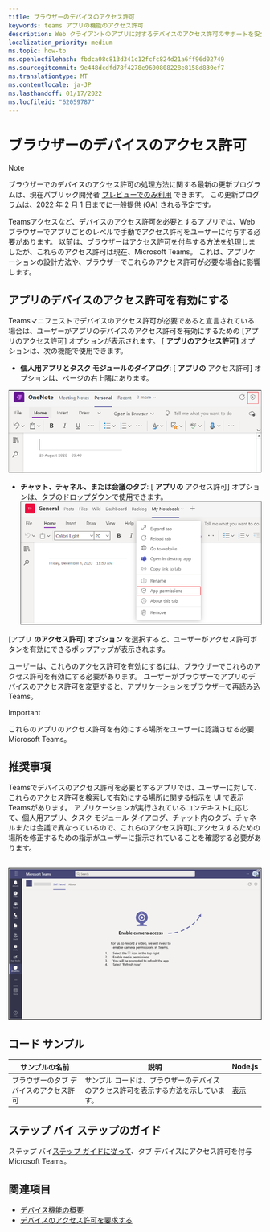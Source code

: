 ```yaml
---
title: ブラウザーのデバイスのアクセス許可
keywords: teams アプリの機能のアクセス許可
description: Web クライアントのアプリに対するデバイスのアクセス許可のサポートを安全に取り戻す
localization_priority: medium
ms.topic: how-to
ms.openlocfilehash: fbdca08c813d341c12fcfc824d21a6ff96d02749
ms.sourcegitcommit: 9e448dcdfd78f4278e9600808228e8158d830ef7
ms.translationtype: MT
ms.contentlocale: ja-JP
ms.lasthandoff: 01/17/2022
ms.locfileid: "62059787"
---
```

# <a name="device-permissions-for-the-browser"></a>ブラウザーのデバイスのアクセス許可

> [!NOTE]
> ブラウザーでのデバイスのアクセス許可の処理方法に関する最新の更新プログラムは、現在パブリック開発者 [プレビューでのみ利用](../../resources/dev-preview/developer-preview-intro.md) できます。 この更新プログラムは、2022 年 2 月 1 日までに一般提供 (GA) される予定です。


Teamsアクセスなど、デバイスのアクセス許可を必要とするアプリでは、Web ブラウザーでアプリごとのレベルで手動でアクセス許可をユーザーに付与する必要があります。 以前は、ブラウザーはアクセス許可を付与する方法を処理しましたが、これらのアクセス許可は現在、Microsoft Teams。 これは、アプリケーションの設計方法や、ブラウザーでこれらのアクセス許可が必要な場合に影響します。

## <a name="enable-apps-device-permissions"></a>アプリのデバイスのアクセス許可を有効にする
Teamsマニフェストでデバイスのアクセス許可が必要であると宣言されている[](native-device-permissions.md#specify-permissions)場合は、ユーザーがアプリのデバイスのアクセス許可を有効にするための [アプリのアクセス許可] オプションが表示されます。 [ **アプリのアクセス許可]** オプションは、次の機能で使用できます。 

* **個人用アプリとタスク モジュールのダイアログ**: [ **アプリの** アクセス許可] オプションは、ページの右上隅にあります。
<img src="../../assets/images/tabs/apppermissions.png" alt="App permissions button" width="800"/>

* **チャット、チャネル、または会議のタブ**: [ **アプリの** アクセス許可] オプションは、タブのドロップダウンで使用できます。 ![[アプリのアクセス許可] ドロップダウン](../../assets/images/tabs/drop-downapppermissions.png)

[アプリ **のアクセス許可] オプション** を選択すると、ユーザーがアクセス許可ボタンを有効にできるポップアップが表示されます。

ユーザーは、これらのアクセス許可を有効にするには、ブラウザーでこれらのアクセス許可を有効にする必要があります。 ユーザーがブラウザーでアプリのデバイスのアクセス許可を変更すると、アプリケーションをブラウザーで再読み込Teams。

> [!IMPORTANT]
> これらのアプリのアクセス許可を有効にする場所をユーザーに認識させる必要Microsoft Teams。

## <a name="recommendation"></a>推奨事項
Teamsでデバイスのアクセス許可を必要とするアプリでは、ユーザーに対して、これらのアクセス許可を検索して有効にする場所に関する指示を UI で表示Teamsがあります。 アプリケーションが実行されているコンテキストに応じて、個人用アプリ、タスク モジュール ダイアログ、チャット内のタブ、チャネルまたは会議で異なっているので、これらのアクセス許可にアクセスするための場所を修正するための指示がユーザーに指示されていることを確認する必要があります。

</br>
<img src="../../assets/images/tabs/enable-access.png" alt="Enable camera access" width="800"/>

## <a name="code-sample"></a>コード サンプル

|サンプルの名前 | 説明 | Node.js |
|----------------|-----------------|--------------|
| ブラウザーのタブ デバイスのアクセス許可 | サンプル コードは、ブラウザーのデバイスのアクセス許可を表示する方法を示しています。 | [表示](https://github.com/OfficeDev/Microsoft-Teams-Samples/tree/main/samples/tab-device-permissions/nodejs) |

## <a name="step-by-step-guide"></a>ステップ バイ ステップのガイド

ステップ バイ[ステップ ガイドに従って](../../sbs-tab-device-permissions.yml)、タブ デバイスにアクセス許可を付与Microsoft Teams。

## <a name="see-also"></a>関連項目

* [デバイス機能の概要](device-capabilities-overview.md)
* [デバイスのアクセス許可を要求する](native-device-permissions.md)
